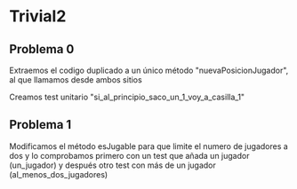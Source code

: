 # Trivial2

## Problema 0

Extraemos el codigo duplicado a un único método "nuevaPosicionJugador",
al que llamamos desde ambos sitios

Creamos test unitario "si_al_principio_saco_un_1_voy_a_casilla_1"

## Problema 1

Modificamos el método esJugable para que limite el numero de jugadores a dos y lo comprobamos primero con un test que añada un jugador (un_jugador) y después otro test con más de un jugador (al_menos_dos_jugadores)  